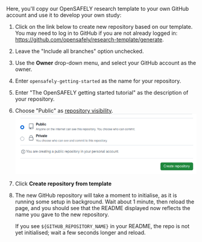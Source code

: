 Here, you'll copy our OpenSAFELY research template to your own GitHub
account and use it to develop your own study:

1. Click on the link below to create new repository based on our template.
   You may need to log in to GitHub if you are not already logged in:
   <br><a href="https://github.com/opensafely/research-template/generate" target="_blank">https://github.com/opensafely/research-template/generate</a>.
1. Leave the "Include all branches" option unchecked.
1. Use the **Owner** drop-down menu, and select your GitHub account as the owner.
1. Enter `opensafely-getting-started` as the name for your repository.
1. Enter "The OpenSAFELY getting started tutorial" as the description of your repository.
1. Choose "Public" as [repository visibility](../../../repositories.md#repository-visibility).
   ![Entering a description and choosing to make a repository public or private, when creating a repository from the research template.](../../../images/getting-started-create-repository-public-private.png)
1. Click **Create repository from template**
1. The new GitHub repository will take a moment to initialise, as it is running
   some setup in background. Wait about 1 minute, then reload the page, and you
   should see that the README displayed now reflects the name you gave to the new
   repository.

   If you see `${GITHUB_REPOSITORY_NAME}` in your README, the repo is not yet initialised; wait a few seconds longer and reload.
